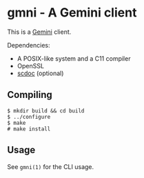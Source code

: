 # gmni - A Gemini client

This is a [Gemini](https://gemini.circumlunar.space/) client.

Dependencies:

- A POSIX-like system and a C11 compiler
- OpenSSL
- [scdoc](https://sr.ht/~sircmpwn/scdoc/) (optional)

## Compiling

```
$ mkdir build && cd build
$ ../configure
$ make
# make install
```

## Usage

See `gmni(1)` for the CLI usage.
